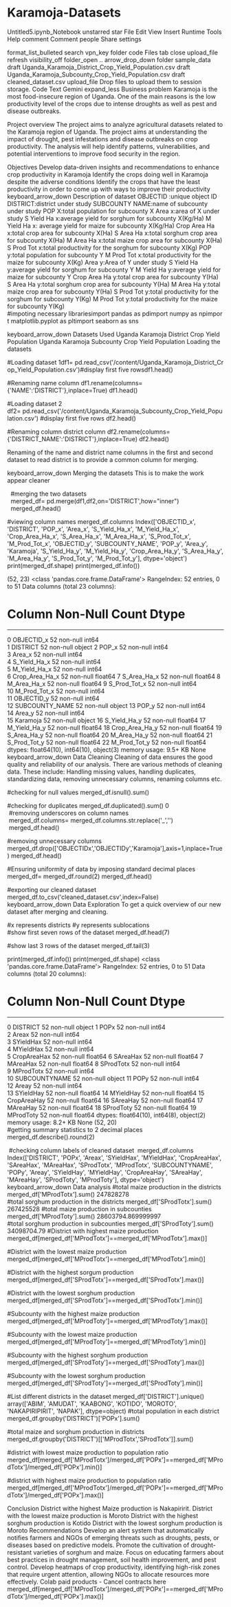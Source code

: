 # Karamoja-Datasets

Untitled5.ipynb_Notebook unstarred
star
File
Edit
View
Insert
Runtime
Tools
Help
comment
Comment
people
Share
settings

format_list_bulleted
search
vpn_key
folder
code
Files
tab
close
upload_file
refresh
visibility_off
folder_open
..
arrow_drop_down
folder
sample_data
draft
Uganda_Karamoja_District_Crop_Yield_Population.csv
draft
Uganda_Karamoja_Subcounty_Crop_Yield_Population.csv
draft
cleaned_dataset.csv
upload_file
Drop files to upload them to session storage.
Code
Text
Gemini
expand_less
Business problem
Karamoja is the most food-insecure region of Uganda. One of the main reasons is the low productivity level of the crops due to intense droughts as well as pest and disease outbreaks.

Project overview
The project aims to analyze agricultural datasets related to the Karamoja region of Uganda. The project aims at understanding the impact of drought, pest infestations and disease outbreaks on crop productivity. The analysis will help identify patterns, vulnerabilities, and potential interventions to improve food security in the region.

Objectives
Develop data-driven insights and recommendations to enhance crop productivity in Karamoja
Identify the crops doing well in Karamoja despite the adverse conditions
Identify the crops that have the least productivity in order to come up with ways to improve their productivity
keyboard_arrow_down
Description of dataset
OBJECTID :unique object ID
DISTRICT:district under study
SUBCOUNTY NAME:name of subcounty under study
POP X:total population for subcounty X
Area x:area of X under study
S Yield Ha x:average yield for sorghum for subcounty X(Kg/Ha)
M Yield Ha x: average yield for maize for subcounty X(Kg/Ha)
Crop Area Ha x:total crop area for subcounty X(Ha)
S Area Ha x:total sorghum crop area for subcounty X(Ha)
M Area Ha x:total maize crop area for subcounty X(Ha)
S Prod Tot x:total productivity for the sorghum for subcounty X(Kg)
POP y:total population for subcounty Y
M Prod Tot x:total productivity for the maize for subcounty X(Kg)
Area y:Area of Y under study
S Yield Ha y:average yield for sorghum for subcounty Y
M Yield Ha y:average yield for maize for subcounty Y
Crop Area Ha y:total crop area for subcounty Y(Ha)
S Area Ha y:total sorghum crop area for subcounty Y(Ha)
M Area Ha y:total maize crop area for subcounty Y(Ha)
S Prod Tot y:total productivity for the sorghum for subcounty Y(Kg)
M Prod Tot y:total productivity for the maize for subcounty Y(Kg)
#impoting necessary librariesimport pandas as pdimport numpy as npimport matplotlib.pyplot as pltimport seaborn as sns

keyboard_arrow_down
Datasets Used
Uganda Karamoja District Crop Yield Population
Uganda Karamoja Subcounty Crop Yield Population
Loading the datasets

#Loading dataset 1df1= pd.read_csv('/content/Uganda_Karamoja_District_Crop_Yield_Population.csv')#display first five rowsdf1.head()


#Renaming name column
df1.rename(columns={'NAME':'DISTRICT'},inplace=True)
df1.head()


#Loading dataset 2
df2= pd.read_csv('/content/Uganda_Karamoja_Subcounty_Crop_Yield_Population.csv')
#display first five rows
df2.head()

#Renaming column district column
df2.rename(columns={'DISTRICT_NAME':'DISTRICT'},inplace=True)
df2.head()

Renaming of the name and district name columns in the first and second dataset to read district is to provide a common column for merging.

keyboard_arrow_down
Merging the datasets
This is to make the work appear cleaner

  #merging the two datasets
  merged_df= pd.merge(df1,df2,on='DISTRICT',how="inner")
  merged_df.head()



#viewing column names
merged_df.columns
Index(['OBJECTID_x', 'DISTRICT', 'POP_x', 'Area_x', 'S_Yield_Ha_x',
       'M_Yield_Ha_x', 'Crop_Area_Ha_x', 'S_Area_Ha_x', 'M_Area_Ha_x',
       'S_Prod_Tot_x', 'M_Prod_Tot_x', 'OBJECTID_y', 'SUBCOUNTY_NAME', 'POP_y',
       'Area_y', 'Karamoja', 'S_Yield_Ha_y', 'M_Yield_Ha_y', 'Crop_Area_Ha_y',
       'S_Area_Ha_y', 'M_Area_Ha_y', 'S_Prod_Tot_y', 'M_Prod_Tot_y'],
      dtype='object')
print(merged_df.shape)
print(merged_df.info())

(52, 23)
<class 'pandas.core.frame.DataFrame'>
RangeIndex: 52 entries, 0 to 51
Data columns (total 23 columns):
 #   Column          Non-Null Count  Dtype  
---  ------          --------------  -----  
 0   OBJECTID_x      52 non-null     int64  
 1   DISTRICT        52 non-null     object 
 2   POP_x           52 non-null     int64  
 3   Area_x          52 non-null     int64  
 4   S_Yield_Ha_x    52 non-null     int64  
 5   M_Yield_Ha_x    52 non-null     int64  
 6   Crop_Area_Ha_x  52 non-null     float64
 7   S_Area_Ha_x     52 non-null     float64
 8   M_Area_Ha_x     52 non-null     float64
 9   S_Prod_Tot_x    52 non-null     int64  
 10  M_Prod_Tot_x    52 non-null     int64  
 11  OBJECTID_y      52 non-null     int64  
 12  SUBCOUNTY_NAME  52 non-null     object 
 13  POP_y           52 non-null     int64  
 14  Area_y          52 non-null     int64  
 15  Karamoja        52 non-null     object 
 16  S_Yield_Ha_y    52 non-null     float64
 17  M_Yield_Ha_y    52 non-null     float64
 18  Crop_Area_Ha_y  52 non-null     float64
 19  S_Area_Ha_y     52 non-null     float64
 20  M_Area_Ha_y     52 non-null     float64
 21  S_Prod_Tot_y    52 non-null     float64
 22  M_Prod_Tot_y    52 non-null     float64
dtypes: float64(10), int64(10), object(3)
memory usage: 9.5+ KB
None
keyboard_arrow_down
Data Cleaning
Cleaning of data ensures the good quality and reliability of our analysis. There are various methods of cleaning data. These include: Handling missing values, handling duplicates, standardizing data, removing unnecessary columns, renaming columns etc.

#checking for null values
merged_df.isnull().sum()

#checking for duplicates
merged_df.duplicated().sum()
0
 #removing underscores on column names
 merged_df.columns= merged_df.columns.str.replace('_','')
 merged_df.head()

#removing unnecessary columns
merged_df.drop(['OBJECTIDx','OBJECTIDy','Karamoja'],axis=1,inplace=True)
merged_df.head()


#Ensuring uniformity of data by imposing standard decimal places
merged_df= merged_df.round(2)
merged_df.head()

#exporting our cleaned dataset
merged_df.to_csv('cleaned_dataset.csv',index=False)
keyboard_arrow_down
Data Exploration
To get a quick overview of our new dataset after merging and cleaning.

#x represents districts
#y represents sublocations
#show first seven rows of the dataset
merged_df.head(7)

#show last 3 rows of the dataset
merged_df.tail(3)

print(merged_df.info())
print(merged_df.shape)
<class 'pandas.core.frame.DataFrame'>
RangeIndex: 52 entries, 0 to 51
Data columns (total 20 columns):
 #   Column         Non-Null Count  Dtype  
---  ------         --------------  -----  
 0   DISTRICT       52 non-null     object 
 1   POPx           52 non-null     int64  
 2   Areax          52 non-null     int64  
 3   SYieldHax      52 non-null     int64  
 4   MYieldHax      52 non-null     int64  
 5   CropAreaHax    52 non-null     float64
 6   SAreaHax       52 non-null     float64
 7   MAreaHax       52 non-null     float64
 8   SProdTotx      52 non-null     int64  
 9   MProdTotx      52 non-null     int64  
 10  SUBCOUNTYNAME  52 non-null     object 
 11  POPy           52 non-null     int64  
 12  Areay          52 non-null     int64  
 13  SYieldHay      52 non-null     float64
 14  MYieldHay      52 non-null     float64
 15  CropAreaHay    52 non-null     float64
 16  SAreaHay       52 non-null     float64
 17  MAreaHay       52 non-null     float64
 18  SProdToty      52 non-null     float64
 19  MProdToty      52 non-null     float64
dtypes: float64(10), int64(8), object(2)
memory usage: 8.2+ KB
None
(52, 20)
#getting summary statistics to 2 decimal places
merged_df.describe().round(2)


 #checking column labels of cleaned dataset
 merged_df.columns
Index(['DISTRICT', 'POPx', 'Areax', 'SYieldHax', 'MYieldHax', 'CropAreaHax',
       'SAreaHax', 'MAreaHax', 'SProdTotx', 'MProdTotx', 'SUBCOUNTYNAME',
       'POPy', 'Areay', 'SYieldHay', 'MYieldHay', 'CropAreaHay', 'SAreaHay',
       'MAreaHay', 'SProdToty', 'MProdToty'],
      dtype='object')
keyboard_arrow_down
Data analysis
#total maize production in the districts
merged_df['MProdTotx'].sum()
247828278
#total sorghum production in the districts
merged_df['SProdTotx'].sum()
267425528
#total maize production in subcounties
merged_df['MProdToty'].sum()
28603794.869999997
#total sorghum production in subcounties
merged_df['SProdToty'].sum()
34098704.79
#District with highest maize production
merged_df[merged_df['MProdTotx']==merged_df['MProdTotx'].max()]

#District with the lowest maize production
merged_df[merged_df['MProdTotx']==merged_df['MProdTotx'].min()]

#District with the highest sorgum production
merged_df[merged_df['SProdTotx']==merged_df['SProdTotx'].max()]

#District with the lowest sorghum production
merged_df[merged_df['SProdTotx']==merged_df['SProdTotx'].min()]

#Subcounty with the highest maize production
merged_df[merged_df['MProdToty']==merged_df['MProdToty'].max()]

#Subcounty with the lowest maize production
merged_df[merged_df['MProdToty']==merged_df['MProdToty'].min()]

#Subcounty with the highest sorghum production
merged_df[merged_df['SProdToty']==merged_df['SProdToty'].max()]

#Subcounty with the lowest sorghum production
merged_df[merged_df['SProdToty']==merged_df['SProdToty'].min()]

#List different districts in the dataset
merged_df['DISTRICT'].unique()
array(['ABIM', 'AMUDAT', 'KAABONG', 'KOTIDO', 'MOROTO', 'NAKAPIRIPIRIT',
       'NAPAK'], dtype=object)
#total population in each district
merged_df.groupby('DISTRICT')['POPx'].sum()

#total maize and sorghum production in districts
merged_df.groupby('DISTRICT')[['MProdTotx','SProdTotx']].sum()

#district with lowest maize production to population ratio
merged_df[merged_df['MProdTotx']/merged_df['POPx']==merged_df['MProdTotx']/merged_df['POPx'].min()]



#district with highest maize production to population ratio
merged_df[merged_df['MProdTotx']/merged_df['POPx']==merged_df['MProdTotx']/merged_df['POPx'].max()]

Conclusion
District withe highest Maize production is Nakapiririt.
District with the lowest maize production is Moroto
District with the highest sorghum production is Kotido
District with the lowest sorghum production is Moroto
Recommendations
Develop an alert system that automatically notifies farmers and NGOs of emerging threats such as droughts, pests, or diseases based on predictive models.
Promote the cultivation of drought-resistant varieties of sorghum and maize.
Focus on educating farmers about best practices in drought management, soil health improvement, and pest control.
Develop heatmaps of crop productivity, identifying high-risk zones that require urgent attention, allowing NGOs to allocate resources more effectively.
Colab paid products - Cancel contracts here
merged_df[merged_df['MProdTotx']/merged_df['POPx']==merged_df['MProdTotx']/merged_df['POPx'].max()]
